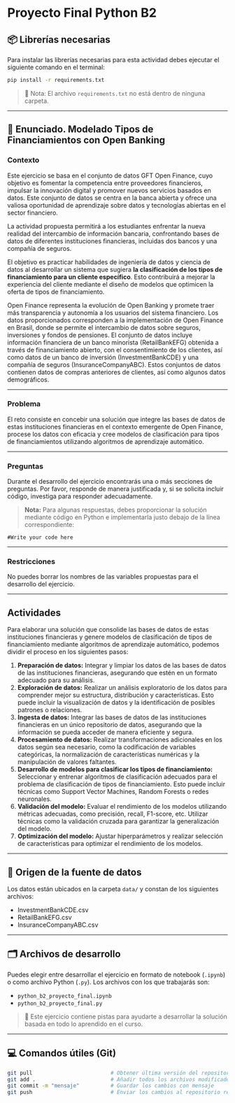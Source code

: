 # Proyecto Final Python B2

## 📦 Librerías necesarias

Para instalar las librerías necesarias para esta actividad debes ejecutar el siguiente comando en el terminal:

```bash
pip install -r requirements.txt
```

> 📌 Nota: El archivo `requirements.txt` no está dentro de ninguna carpeta.

---

## 📝 Enunciado. Modelado Tipos de Financiamientos con Open Banking 

### **Contexto**
Este ejercicio se basa en el conjunto de datos GFT Open Finance, cuyo objetivo es fomentar la competencia entre proveedores financieros, impulsar la innovación digital y promover nuevos servicios basados en datos. Este conjunto de datos se centra en la banca abierta y ofrece una valiosa oportunidad de aprendizaje sobre datos y tecnologías abiertas en el sector financiero.

La actividad propuesta permitirá a los estudiantes enfrentar la nueva realidad del intercambio de información bancaria, confrontando bases de datos de diferentes instituciones financieras, incluidas dos bancos y una compañía de seguros.

El objetivo es practicar habilidades de ingeniería de datos y ciencia de datos al desarrollar un sistema que sugiera **la clasificación de los tipos de financiamiento para un cliente específico**. Esto contribuirá a mejorar la experiencia del cliente mediante el diseño de modelos que optimicen la oferta de tipos de financiamiento.

Open Finance representa la evolución de Open Banking y promete traer más transparencia y autonomía a los usuarios del sistema financiero. Los datos proporcionados corresponden a la implementación de Open Finance en Brasil, donde se permite el intercambio de datos sobre seguros, inversiones y fondos de pensiones. El conjunto de datos incluye información financiera de un banco minorista (RetailBankEFG) obtenida a través de financiamiento abierto, con el consentimiento de los clientes, así como datos de un banco de inversión (InvestmentBankCDE) y una compañía de seguros (InsuranceCompanyABC). Estos conjuntos de datos contienen datos de compras anteriores de clientes, así como algunos datos demográficos.

---

### **Problema**
El reto consiste en concebir una solución que integre las bases de datos de estas instituciones financieras en el contexto emergente de Open Finance, procese los datos con eficacia y cree modelos de clasificación para tipos de financiamientos utilizando algoritmos de aprendizaje automático.

---

### **Preguntas**
Durante el desarrollo del ejercicio encontrarás una o más secciones de preguntas. Por favor, responde de manera justificada y, si se solicita incluir código, investiga para responder adecuadamente.

> **Nota:** Para algunas respuestas, debes proporcionar la solución mediante código en Python e implementarla justo debajo de la línea correspondiente:
```
#Write your code here
```

---

### **Restricciones**
No puedes borrar los nombres de las variables propuestas para el desarrollo del ejercicio.

---

## Actividades

Para elaborar una solución que consolide las bases de datos de estas instituciones financieras y genere modelos de clasificación de tipos de financiamiento mediante algoritmos de aprendizaje automático, podemos dividir el proceso en los siguientes pasos:

1. **Preparación de datos:** Integrar y limpiar los datos de las bases de datos de las instituciones financieras, asegurando que estén en un formato adecuado para su análisis.
2. **Exploración de datos:** Realizar un análisis exploratorio de los datos para comprender mejor su estructura, distribución y características. Esto puede incluir la visualización de datos y la identificación de posibles patrones o relaciones.
3. **Ingesta de datos:** Integrar las bases de datos de las instituciones financieras en un único repositorio de datos, asegurando que la información se pueda acceder de manera eficiente y segura.
4. **Procesamiento de datos:** Realizar transformaciones adicionales en los datos según sea necesario, como la codificación de variables categóricas, la normalización de características numéricas y la manipulación de valores faltantes.
5. **Desarrollo de modelos para clasificar los tipos de financiamiento:** Seleccionar y entrenar algoritmos de clasificación adecuados para el problema de clasificación de tipos de financiamiento. Esto puede incluir técnicas como Support Vector Machines, Random Forests o redes neuronales.
6. **Validación del modelo:** Evaluar el rendimiento de los modelos utilizando métricas adecuadas, como precisión, recall, F1-score, etc. Utilizar técnicas como la validación cruzada para garantizar la generalización del modelo.
7. **Optimización del modelo:** Ajustar hiperparámetros y realizar selección de características para optimizar el rendimiento de los modelos.

---

## 📁 Origen de la fuente de datos

Los datos están ubicados en la carpeta `data/` y constan de los siguientes archivos:

- InvestmentBankCDE.csv
- RetailBankEFG.csv
- InsuranceCompanyABC.csv

---

## 🗂️ Archivos de desarrollo

Puedes elegir entre desarrollar el ejercicio en formato de notebook (`.ipynb`) o como archivo Python (`.py`). Los archivos con los que trabajarás son:

- `python_b2_proyecto_final.ipynb`
- `python_b2_proyecto_final.py`

> 📌 Este ejercicio contiene pistas para ayudarte a desarrollar la solución basada en todo lo aprendido en el curso.

---

## 💻 Comandos útiles (Git)

```bash
git pull                         # Obtener última versión del repositorio
git add .                        # Añadir todos los archivos modificados
git commit -m "mensaje"          # Guardar los cambios con mensaje
git push                         # Enviar los cambios al repositorio remoto
```
